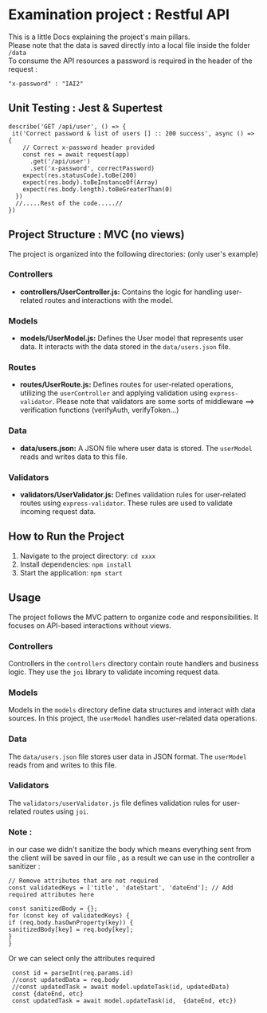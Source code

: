 # Examination project : Restful API

This is a little Docs explaining the project's main pillars.
<br>Please note that the data is saved directly into a local file inside the folder `/data`
<br>To consume the API resources a password is required in the header of the request :

```
"x-password" : "IAI2"
```

## Unit Testing : Jest & Supertest

```
describe('GET /api/user', () => {
 it('Correct password & list of users [] :: 200 success', async () => {
    // Correct x-password header provided
    const res = await request(app)
      .get('/api/user')
      .set('x-password', correctPassword)
    expect(res.statusCode).toBe(200)
    expect(res.body).toBeInstanceOf(Array)
    expect(res.body.length).toBeGreaterThan(0)
  })
  //.....Rest of the code.....//
})
```

## Project Structure : MVC (no views)

The project is organized into the following directories: (only user's example)

### Controllers

- **controllers/UserController.js:** Contains the logic for handling user-related routes and interactions with the model.

### Models

- **models/UserModel.js:** Defines the User model that represents user data. It interacts with the data stored in the `data/users.json` file.

### Routes

- **routes/UserRoute.js:** Defines routes for user-related operations, utilizing the `userController` and applying validation using `express-validator`. Please note that validators are some sorts of middleware ==> verification functions (verifyAuth, verifyToken...)

### Data

- **data/users.json:** A JSON file where user data is stored. The `userModel` reads and writes data to this file.

### Validators

- **validators/UserValidator.js:** Defines validation rules for user-related routes using `express-validator`. These rules are used to validate incoming request data.

## How to Run the Project

1. Navigate to the project directory: `cd xxxx`
2. Install dependencies: `npm install`
3. Start the application: `npm start`

## Usage

The project follows the MVC pattern to organize code and responsibilities. It focuses on API-based interactions without views.

### Controllers

Controllers in the `controllers` directory contain route handlers and business logic. They use the `joi` library to validate incoming request data.

### Models

Models in the `models` directory define data structures and interact with data sources. In this project, the `userModel` handles user-related data operations.

### Data

The `data/users.json` file stores user data in JSON format. The `userModel` reads from and writes to this file.

### Validators

The `validators/userValidator.js` file defines validation rules for user-related routes using `joi`.

### Note :

in our case we didn't sanitize the body which means everything sent from the client will be saved in our file , as a result we can use in the controller a sanitizer :

```
// Remove attributes that are not required
const validatedKeys = ['title', 'dateStart', 'dateEnd']; // Add required attributes here

const sanitizedBody = {};
for (const key of validatedKeys) {
if (req.body.hasOwnProperty(key)) {
sanitizedBody[key] = req.body[key];
}
}
```

Or we can select only the attributes required

```
 const id = parseInt(req.params.id)
 //const updatedData = req.body
 //const updatedTask = await model.updateTask(id, updatedData)
 const {dateEnd, etc}
 const updatedTask = await model.updateTask(id,  {dateEnd, etc})
```
